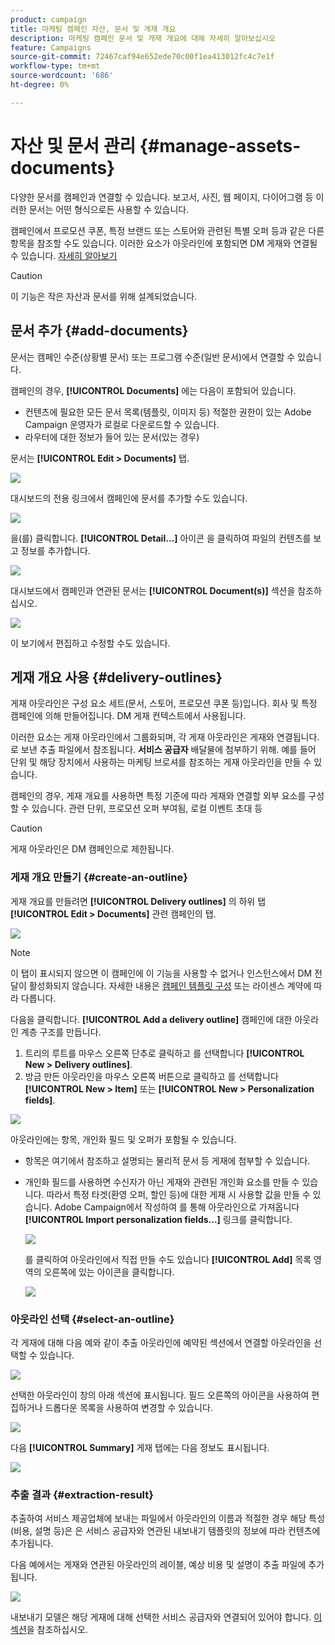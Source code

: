 ```yaml
---
product: campaign
title: 마케팅 캠페인 자산, 문서 및 게재 개요
description: 마케팅 캠페인 문서 및 게재 개요에 대해 자세히 알아보십시오
feature: Campaigns
source-git-commit: 72467caf94e652ede70c00f1ea413012fc4c7e1f
workflow-type: tm+mt
source-wordcount: '686'
ht-degree: 0%

---
```


# 자산 및 문서 관리 {#manage-assets-documents}

다양한 문서를 캠페인과 연결할 수 있습니다. 보고서, 사진, 웹 페이지, 다이어그램 등 이러한 문서는 어떤 형식으로든 사용할 수 있습니다.

캠페인에서 프로모션 쿠폰, 특정 브랜드 또는 스토어와 관련된 특별 오퍼 등과 같은 다른 항목을 참조할 수도 있습니다. 이러한 요소가 아웃라인에 포함되면 DM 게재와 연결될 수 있습니다. [자세히 알아보기](#associating-and-structuring-resources-linked-via-a-delivery-outline)


>[!CAUTION]
>
>이 기능은 작은 자산과 문서를 위해 설계되었습니다.

<!--
>[!NOTE]
>
>If you are using Campaign Marketing Resource Management module, you can also manage a library of marketing resources that are available for several users for collaborative work. [Learn more](../../mrm/using/managing-marketing-resources.md).
-->

## 문서 추가 {#add-documents}

문서는 캠페인 수준(상황별 문서) 또는 프로그램 수준(일반 문서)에서 연결할 수 있습니다.

캠페인의 경우, **[!UICONTROL Documents]** 에는 다음이 포함되어 있습니다.

* 컨텐츠에 필요한 모든 문서 목록(템플릿, 이미지 등) 적절한 권한이 있는 Adobe Campaign 운영자가 로컬로 다운로드할 수 있습니다.
* 라우터에 대한 정보가 들어 있는 문서(있는 경우)

문서는 **[!UICONTROL Edit > Documents]** 탭.

![](assets/op_add_document.png)

대시보드의 전용 링크에서 캠페인에 문서를 추가할 수도 있습니다.

![](assets/add_a_document_in_op.png)

을(를) 클릭합니다. **[!UICONTROL Detail...]** 아이콘 을 클릭하여 파일의 컨텐츠를 보고 정보를 추가합니다.

![](assets/add_document_details.png)

대시보드에서 캠페인과 연관된 문서는 **[!UICONTROL Document(s)]** 섹션을 참조하십시오.

![](assets/edit_documents.png)

이 보기에서 편집하고 수정할 수도 있습니다.

## 게재 개요 사용 {#delivery-outlines}

게재 아웃라인은 구성 요소 세트(문서, 스토어, 프로모션 쿠폰 등)입니다. 회사 및 특정 캠페인에 의해 만들어집니다. DM 게재 컨텍스트에서 사용됩니다.

이러한 요소는 게재 아웃라인에서 그룹화되며, 각 게재 아웃라인은 게재와 연결됩니다. 로 보낸 추출 파일에서 참조됩니다. **서비스 공급자** 배달물에 첨부하기 위해. 예를 들어 단위 및 해당 장치에서 사용하는 마케팅 브로셔를 참조하는 게재 아웃라인을 만들 수 있습니다.

캠페인의 경우, 게재 개요를 사용하면 특정 기준에 따라 게재와 연결할 외부 요소를 구성할 수 있습니다. 관련 단위, 프로모션 오퍼 부여됨, 로컬 이벤트 초대 등

>[!CAUTION]
>
>게재 아웃라인은 DM 캠페인으로 제한됩니다.

### 게재 개요 만들기 {#create-an-outline}

게재 개요를 만들려면 **[!UICONTROL Delivery outlines]** 의 하위 탭 **[!UICONTROL Edit > Documents]** 관련 캠페인의 탭.

![](assets/add-a-delivery-outline.png)


>[!NOTE]
>
>이 탭이 표시되지 않으면 이 캠페인에 이 기능을 사용할 수 없거나 인스턴스에서 DM 전달이 활성화되지 않습니다. 자세한 내용은 [캠페인 템플릿 구성](marketing-campaign-templates.md#campaign-templates) 또는 라이센스 계약에 따라 다릅니다.

다음을 클릭합니다. **[!UICONTROL Add a delivery outline]** 캠페인에 대한 아웃라인 계층 구조를 만듭니다.

1. 트리의 루트를 마우스 오른쪽 단추로 클릭하고 를 선택합니다 **[!UICONTROL New > Delivery outlines]**.
1. 방금 만든 아웃라인을 마우스 오른쪽 버튼으로 클릭하고 를 선택합니다 **[!UICONTROL New > Item]** 또는 **[!UICONTROL New > Personalization fields]**.

![](assets/del-outline-add-new-item.png)

아웃라인에는 항목, 개인화 필드 및 오퍼가 포함될 수 있습니다.

* 항목은 여기에서 참조하고 설명되는 물리적 문서 등 게재에 첨부할 수 있습니다.
* 개인화 필드를 사용하면 수신자가 아닌 게재와 관련된 개인화 요소를 만들 수 있습니다. 따라서 특정 타겟(환영 오퍼, 할인 등)에 대한 게재 시 사용할 값을 만들 수 있습니다. Adobe Campaign에서 작성하여 를 통해 아웃라인으로 가져옵니다 **[!UICONTROL Import personalization fields...]** 링크를 클릭합니다.

   ![](assets/del-outline-perso-field.png)

   를 클릭하여 아웃라인에서 직접 만들 수도 있습니다 **[!UICONTROL Add]** 목록 영역의 오른쪽에 있는 아이콘을 클릭합니다.

   ![](assets/add-del-outline-button.png)


### 아웃라인 선택 {#select-an-outline}

각 게재에 대해 다음 예와 같이 추출 아웃라인에 예약된 섹션에서 연결할 아웃라인을 선택할 수 있습니다.

![](assets/select-delivery-outline.png)

선택한 아웃라인이 창의 아래 섹션에 표시됩니다. 필드 오른쪽의 아이콘을 사용하여 편집하거나 드롭다운 목록을 사용하여 변경할 수 있습니다.

![](assets/delivery-outline-selected.png)

다음 **[!UICONTROL Summary]** 게재 탭에는 다음 정보도 표시됩니다.

![](assets/delivery-outline-in-dashboard.png)

### 추출 결과 {#extraction-result}

추출하여 서비스 제공업체에 보내는 파일에서 아웃라인의 이름과 적절한 경우 해당 특성(비용, 설명 등)은 은 서비스 공급자와 연관된 내보내기 템플릿의 정보에 따라 컨텐츠에 추가됩니다.

다음 예에서는 게재와 연관된 아웃라인의 레이블, 예상 비용 및 설명이 추출 파일에 추가됩니다.

![](assets/campaign-export-template.png)

내보내기 모델은 해당 게재에 대해 선택한 서비스 공급자와 연결되어 있어야 합니다. [이 섹션](providers--stocks-and-budgets.md#creating-service-providers-and-their-cost-structures)을 참조하십시오.
